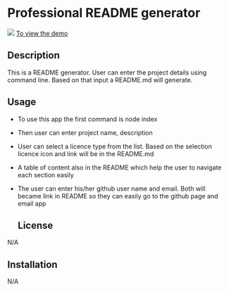 # Professional README generator

![](./Assets/images/Screenshot.png)
[To view the demo]( https://drive.google.com/file/d/1oy56ihCyHF0vsD6TgXlGO8SZUGfNxBld/)

  ## Description
This is a README generator. User can enter the project details using command line. Based on that input a README.md will generate. 

  ## Usage
* To use this app the first command is node index
* Then user can enter project name, description
* User can select a licence type from the list. Based on the selection licence icon and link will be in the README.md
* A table of content also in the README which help the user to navigate each section easily
* The user can enter his/her github user name and email. Both will became link in README so they can easily go to the github page and email app


  ## License
N/A


## Installation
N/A




 
